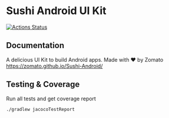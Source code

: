 # Sushi Android UI Kit

[![Actions Status](https://github.com/Zomato/Sushi-Android/workflows/Android%20CI/badge.svg)](https://github.com/Zomato/Sushi-Android/actions)

## Documentation
A delicious UI Kit to build Android apps. Made with ❤ by Zomato <br />
<https://zomato.github.io/Sushi-Android/>

## Testing & Coverage

Run all tests and get coverage report
```shell 
./gradlew jacocoTestReport
```